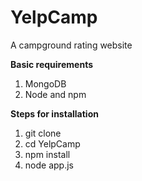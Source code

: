 # YelpCamp
A campground rating website

**Basic requirements**
1. MongoDB
2. Node and npm

**Steps for installation**
1. git clone
2. cd YelpCamp
3. npm install
4. node app.js
